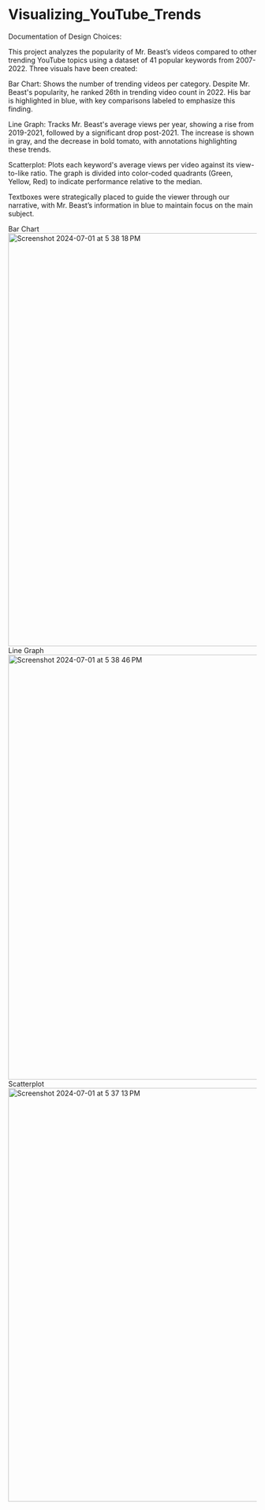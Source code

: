 # Visualizing_YouTube_Trends

Documentation of Design Choices:

This project analyzes the popularity of Mr. Beast’s videos compared to other trending YouTube topics using a dataset of 41 popular keywords from 2007-2022. 
Three visuals have been created:

Bar Chart: Shows the number of trending videos per category. Despite Mr. Beast's popularity, he ranked 26th in trending video count in 2022. His bar is highlighted in blue, with key comparisons labeled to emphasize this finding.

Line Graph: Tracks Mr. Beast's average views per year, showing a rise from 2019-2021, followed by a significant drop post-2021. The increase is shown in gray, and the decrease in bold tomato, with annotations highlighting these trends.

Scatterplot: Plots each keyword's average views per video against its view-to-like ratio. The graph is divided into color-coded quadrants (Green, Yellow, Red) to indicate performance relative to the median.

Textboxes were strategically placed to guide the viewer through our narrative, with Mr. Beast’s information in blue to maintain focus on the main subject.

Bar Chart
<img width="837" alt="Screenshot 2024-07-01 at 5 38 18 PM" src="https://github.com/pranjalshrestha/Visualizing_YouTube_Trends/assets/135492582/6a46b7eb-1ac5-4348-8b25-f711a8fa134d">
Line Graph
<img width="861" alt="Screenshot 2024-07-01 at 5 38 46 PM" src="https://github.com/pranjalshrestha/Visualizing_YouTube_Trends/assets/135492582/14182843-7ead-47ab-8162-4308dbf840c3">
Scatterplot
<img width="838" alt="Screenshot 2024-07-01 at 5 37 13 PM" src="https://github.com/kr-muchiri/Python-mini-projects/assets/135492582/8f603c55-3d67-435e-b32a-23e5b6c317ca">

